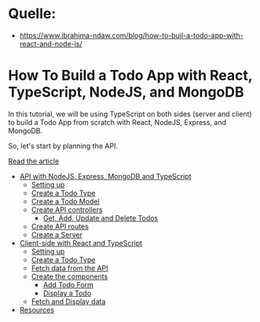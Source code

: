 # Quelle:
- https://www.ibrahima-ndaw.com/blog/how-to-buil-a-todo-app-with-react-and-node-js/

# How To Build a Todo App with React, TypeScript, NodeJS, and MongoDB

In this tutorial, we will be using TypeScript on both sides (server and client) to build a Todo App from scratch with React, NodeJS, Express, and MongoDB.

So, let's start by planning the API.

[Read the article](https://www.ibrahima-ndaw.com/fr/blog/advanced-typescript-cheat-sheet/)

- [API with NodeJS, Express, MongoDB and TypeScript](#api-with-nodejs-express-mongodb-and-typescript)
  - [Setting up](#setting-up)
  - [Create a Todo Type](#create-a-todo-type)
  - [Create a Todo Model](#create-a-todo-model)
  - [Create API controllers](#create-api-controllers)
    - [Get, Add, Update and Delete Todos](#get-add-update-and-delete-todos)
  - [Create API routes](#create-api-routes)
  - [Create a Server](#create-a-server)
- [Client-side with React and TypeScript](#client-side-with-react-and-typescript)
  - [Setting up](#setting-up-1)
  - [Create a Todo Type](#create-a-todo-type-1)
  - [Fetch data from the API](#fetch-data-from-the-api)
  - [Create the components](#create-the-components)
    - [Add Todo Form](#add-todo-form)
    - [Display a Todo](#display-a-todo)
  - [Fetch and Display data](#fetch-and-display-data)
- [Resources](#resources)
